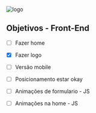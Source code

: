 ![logo](https://user-images.githubusercontent.com/48387196/66795649-a0879780-eedb-11e9-97b6-9adb6bcaa6e1.png)

## Objetivos - Front-End

- [ ] Fazer home
- [x] Fazer logo
- [ ] Versão mobile
- [ ] Posicionamento estar okay
- [ ] Animações de formulario - JS
- [ ] Animações na home - JS


